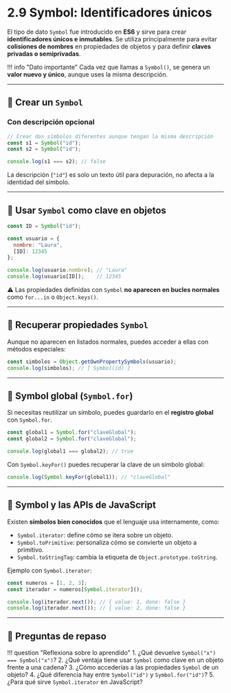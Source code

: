 # 2.9 Symbol: Identificadores únicos

El tipo de dato `Symbol` fue introducido en **ES6** y sirve para crear **identificadores únicos e inmutables**.
Se utiliza principalmente para evitar **colisiones de nombres** en propiedades de objetos y para definir **claves privadas o semiprivadas**.

!!! info "Dato importante"
    Cada vez que llamas a `Symbol()`, se genera un **valor nuevo y único**, aunque uses la misma descripción.

---

## 📌 Crear un `Symbol`

### Con descripción opcional

```js
// Crear dos símbolos diferentes aunque tengan la misma descripción
const s1 = Symbol("id");
const s2 = Symbol("id");

console.log(s1 === s2); // false
```

La descripción (`"id"`) es solo un texto útil para depuración, no afecta a la identidad del símbolo.

---

## 📌 Usar `Symbol` como clave en objetos

```js
const ID = Symbol("id");

const usuario = {
  nombre: "Laura",
  [ID]: 12345
};

console.log(usuario.nombre); // "Laura"
console.log(usuario[ID]);    // 12345
```

⚠️ Las propiedades definidas con `Symbol` **no aparecen en bucles normales** como `for...in` o `Object.keys()`.

---

## 📌 Recuperar propiedades `Symbol`

Aunque no aparecen en listados normales, puedes acceder a ellas con métodos especiales:

```js
const simbolos = Object.getOwnPropertySymbols(usuario);
console.log(simbolos); // [ Symbol(id) ]
```

---

## 📌 Symbol global (`Symbol.for`)

Si necesitas reutilizar un símbolo, puedes guardarlo en el **registro global** con `Symbol.for`.

```js
const global1 = Symbol.for("claveGlobal");
const global2 = Symbol.for("claveGlobal");

console.log(global1 === global2); // true
```

Con `Symbol.keyFor()` puedes recuperar la clave de un símbolo global:

```js
console.log(Symbol.keyFor(global1)); // "claveGlobal"
```

---

## 📌 Symbol y las APIs de JavaScript

Existen **símbolos bien conocidos** que el lenguaje usa internamente, como:

* `Symbol.iterator`: define cómo se itera sobre un objeto.
* `Symbol.toPrimitive`: personaliza cómo se convierte un objeto a primitivo.
* `Symbol.toStringTag`: cambia la etiqueta de `Object.prototype.toString`.

Ejemplo con `Symbol.iterator`:

```js
const numeros = [1, 2, 3];
const iterador = numeros[Symbol.iterator]();

console.log(iterador.next()); // { value: 1, done: false }
console.log(iterador.next()); // { value: 2, done: false }
```

---

## 📝 Preguntas de repaso

!!! question "Reflexiona sobre lo aprendido"
    1. ¿Qué devuelve `Symbol("x") === Symbol("x")`?
    2. ¿Qué ventaja tiene usar `Symbol` como clave en un objeto frente a una cadena?
    3. ¿Cómo accederías a las propiedades `Symbol` de un objeto?
    4. ¿Qué diferencia hay entre `Symbol("id")` y `Symbol.for("id")`?
    5. ¿Para qué sirve `Symbol.iterator` en JavaScript?